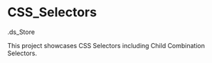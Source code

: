 # CSS_Selectors
.ds_Store

This project showcases CSS Selectors including Child Combination Selectors.